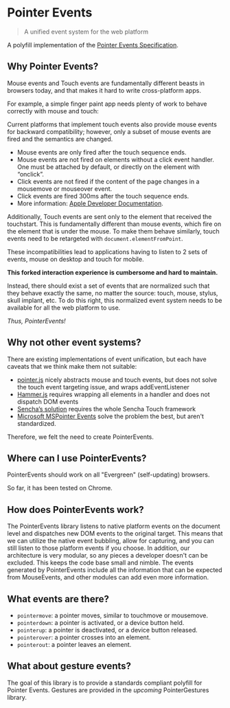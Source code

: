 # Pointer Events
> A unified event system for the web platform

A polyfill implementation of the [Pointer Events Specification](http://www.w3.org/Submission/2012/SUBM-pointer-events-20120907/).

## Why Pointer Events?

Mouse events and Touch events are fundamentally different beasts in browsers
today, and that makes it hard to write cross-platform apps.

For example, a simple finger paint app needs plenty of work to behave correctly
with mouse and touch:

Current platforms that implement touch events also provide mouse events for
backward compatibility; however, only a subset of mouse events are fired and the
semantics are changed.

- Mouse events are only fired after the touch sequence ends.
- Mouse events are not fired on elements without a click event handler. One must
  be attached by default, or directly on the element with “onclick”.
- Click events are not fired if the content of the page changes in a mousemove
  or mouseover event.
- Click events are fired 300ms after the touch sequence ends.
- More information: [Apple Developer Documentation](http://developer.apple.com/library/safari/#documentation/appleapplications/reference/safariwebcontent/HandlingEvents/HandlingEvents.html).

Additionally, Touch events are sent only to the element that received the
touchstart. This is fundamentally different than mouse events, which fire on the
element that is under the mouse. To make them behave similarly, touch events
need to be retargeted with `document.elementFromPoint`.

These incompatibilities lead to applications having to listen to 2 sets of events, mouse on
desktop and touch for mobile.

**This forked interaction experience is cumbersome and hard to maintain.**

Instead, there should exist a set of events that are normalized such that they
behave exactly the same, no matter the source: touch, mouse, stylus, skull
implant, etc. To do this right, this normalized event system needs to be
available for all the web platform to use.

*Thus, PointerEvents!*

## Why not other event systems?

There are existing implementations of event unification, but each have caveats
that we think make them not suitable:

- [pointer.js](https://github.com/borismus/pointer.js) nicely abstracts mouse and touch events, but does not solve the touch event targeting issue, and wraps addEventListener
- [Hammer.js](http://eightmedia.github.com/hammer.js/) requires wrapping all elements in a handler and does not dispatch DOM events
- [Sencha’s solution](http://www.sencha.com/products/touch) requires the whole Sencha Touch framework
- [Microsoft MSPointer Events](http://msdn.microsoft.com/en-us/library/ie/hh673557.aspx) solve the problem the best, but aren't standardized.

Therefore, we felt the need to create PointerEvents.

## Where can I use PointerEvents?

PointerEvents should work on all "Evergreen" (self-updating) browsers.

So far, it has been tested on Chrome.

## How does PointerEvents work?

The PointerEvents library listens to native platform events on the document
level and dispatches new DOM events to the original target. This means that we
can utilize the native event bubbling, allow for capturing, and you can still
listen to those platform events if you choose. In addition, our architecture is
very modular, so any pieces a developer doesn't can be excluded. This keeps the
code base small and nimble. The events generated by PointerEvents include all
the information that can be expected from MouseEvents, and other modules can add
even more information.

## What events are there?

- `pointermove`: a pointer moves, similar to touchmove or mousemove.
- `pointerdown`: a pointer is activated, or a device button held.
- `pointerup`: a pointer is deactivated, or a device button released.
- `pointerover`: a pointer crosses into an element.
- `pointerout`: a pointer leaves an element.

## What about gesture events?

The goal of this library is to provide a standards compliant polyfill for
Pointer Events. Gestures are provided in the *upcoming* PointerGestures library.
